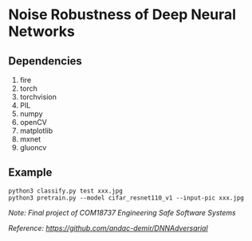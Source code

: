 # Noise Robustness of Deep Neural Networks

## Dependencies
1. fire
2. torch
3. torchvision
4. PIL
5. numpy
6. openCV
7. matplotlib
8. mxnet
9. gluoncv

## Example
```
python3 classify.py test xxx.jpg 
python3 pretrain.py --model cifar_resnet110_v1 --input-pic xxx.jpg
```


*Note: Final project of COM18737 Engineering Safe Software Systems*

*Reference: https://github.com/andac-demir/DNNAdversarial*
